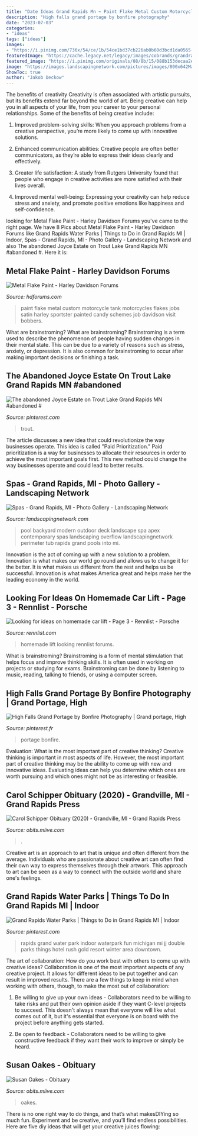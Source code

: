 ```yaml
---
title: "Date Ideas Grand Rapids Mn ~ Paint Flake Metal Custom Motorcycle Tank Motorcycles Flakes Jobs Satin Harley Sportster Painted Candy Schemes Job Davidson Visit Bobbers"
description: "High falls grand portage by bonfire photography"
date: "2023-07-03"
categories:
- "ideas"
tags: ["ideas"]
images:
- "https://i.pinimg.com/736x/54/ce/1b/54ce1bd37cb226ab0b60d3bcd1da0565--fine-art-print-minnesota.jpg"
featuredImage: "https://cache.legacy.net/legacy/images/cobrands/grandrapids/photos/photo_20190513_WM0141008_0_20190513.jpgx?w=269&amp;h=500&amp;option=3"
featured_image: "https://i.pinimg.com/originals/08/8b/15/088b153decaa2efafe3b5a0f4c361fa2.jpg"
image: "https://images.landscapingnetwork.com/pictures/images/800x642Max/spas_34/pool-deck-apex-landscape_2572.jpg"
ShowToc: true
author: "Jakob Deckow"
---
```



The benefits of creativity
Creativity is often associated with artistic pursuits, but its benefits extend far beyond the world of art. Being creative can help you in all aspects of your life, from your career to your personal relationships.
Some of the benefits of being creative include:

1. Improved problem-solving skills: When you approach problems from a creative perspective, you’re more likely to come up with innovative solutions.

2. Enhanced communication abilities: Creative people are often better communicators, as they’re able to express their ideas clearly and effectively.

3. Greater life satisfaction: A study from Rutgers University found that people who engage in creative activities are more satisfied with their lives overall.

4. Improved mental well-being: Expressing your creativity can help reduce stress and anxiety, and promote positive emotions like happiness and self-confidence.

	

		
looking for Metal Flake Paint - Harley Davidson Forums you've came to the right page. We have 8 Pics about Metal Flake Paint - Harley Davidson Forums like Grand Rapids Water Parks | Things to Do in Grand Rapids MI | Indoor, Spas - Grand Rapids, MI - Photo Gallery - Landscaping Network and also The abandoned Joyce Estate on Trout Lake Grand Rapids MN #abandoned #. Here it is:
		
    
## Metal Flake Paint - Harley Davidson Forums

<img loading=lazy src="https://www.hdforums.com/forum/attachments/sportster-models/563093d1501791993-metal-flake-paint-16.jpg" onerror="this.onerror=null;this.src='https://tse1.mm.bing.net/th?id=OIP.59WlFa2JfBkox1NdqPuKOAHaFj&amp;pid=15.1';" alt="Metal Flake Paint - Harley Davidson Forums">

_Source: hdforums.com_

>paint flake metal custom motorcycle tank motorcycles flakes jobs satin harley sportster painted candy schemes job davidson visit bobbers. 

	

What are brainstroming?
What are brainstroming? Brainstroming is a term used to describe the phenomenon of people having sudden changes in their mental state. This can be due to a variety of reasons such as stress, anxiety, or depression. It is also common for brainstroming to occur after making important decisions or finishing a task.

    
## The Abandoned Joyce Estate On Trout Lake Grand Rapids MN #abandoned #

<img loading=lazy src="https://i.pinimg.com/originals/08/8b/15/088b153decaa2efafe3b5a0f4c361fa2.jpg" onerror="this.onerror=null;this.src='https://tse1.mm.bing.net/th?id=OIP.zbIET30rUIubNSN1X0o72AHaJ4&amp;pid=15.1';" alt="The abandoned Joyce Estate on Trout Lake Grand Rapids MN #abandoned #">

_Source: pinterest.com_

>trout. 

	

The article discusses a new idea that could revolutionize the way businesses operate. This idea is called "Paid Prioritization." Paid prioritization is a way for businesses to allocate their resources in order to achieve the most important goals first. This new method could change the way businesses operate and could lead to better results.

    
## Spas - Grand Rapids, MI - Photo Gallery - Landscaping Network

<img loading=lazy src="https://images.landscapingnetwork.com/pictures/images/800x642Max/spas_34/pool-deck-apex-landscape_2572.jpg" onerror="this.onerror=null;this.src='https://tse2.mm.bing.net/th?id=OIP.glHcxBIe-wnNghIGnoK3SgHaFj&amp;pid=15.1';" alt="Spas - Grand Rapids, MI - Photo Gallery - Landscaping Network">

_Source: landscapingnetwork.com_

>pool backyard modern outdoor deck landscape spa apex contemporary spas landscaping overflow landscapingnetwork perimeter tub rapids grand pools into mi. 

	

Innovation is the act of coming up with a new solution to a problem. Innovation is what makes our world go round and allows us to change it for the better. It is what makes us different from the rest and helps us be successful. Innovation is what makes America great and helps make her the leading economy in the world.

    
## Looking For Ideas On Homemade Car Lift - Page 3 - Rennlist - Porsche

<img loading=lazy src="https://rennlist.com/forums/attachments/928-forum/690448d1356534309-looking-for-ideas-on-homemade-car-lift-image_163.jpg" onerror="this.onerror=null;this.src='https://tse1.mm.bing.net/th?id=OIP.PRRsMjuvdUUIJPvTP-0a4QHaFj&amp;pid=15.1';" alt="Looking for ideas on homemade car lift - Page 3 - Rennlist - Porsche">

_Source: rennlist.com_

>homemade lift looking rennlist forums. 

	

What is brainstroming?
Brainstroming is a form of mental stimulation that helps focus and improve thinking skills. It is often used in working on projects or studying for exams. Brainstroming can be done by listening to music, reading, talking to friends, or using a computer screen.

    
## High Falls Grand Portage By Bonfire Photography | Grand Portage, High

<img loading=lazy src="https://i.pinimg.com/736x/54/ce/1b/54ce1bd37cb226ab0b60d3bcd1da0565--fine-art-print-minnesota.jpg" onerror="this.onerror=null;this.src='https://tse4.mm.bing.net/th?id=OIP.QDUoSLR-zVneTBh5nTIoIQHaJ4&amp;pid=15.1';" alt="High Falls Grand Portage by Bonfire Photography | Grand portage, High">

_Source: pinterest.fr_

>portage bonfire. 

	

Evaluation: What is the most important part of creative thinking?
Creative thinking is important in most aspects of life. However, the most important part of creative thinking may be the ability to come up with new and innovative ideas. Evaluating ideas can help you determine which ones are worth pursuing and which ones might not be as interesting or feasible.

    
## Carol Schipper Obituary (2020) - Grandville, MI - Grand Rapids Press

<img loading=lazy src="https://cache.legacy.net/legacy/images/cobrands/grandrapids/photos/photo_20200507_WM0158004_0_20200507.jpgx?w=313&amp;h=500&amp;option=3" onerror="this.onerror=null;this.src='https://tse3.mm.bing.net/th?id=OIP.ST3eYQF7TXyNZqf0HT1uYAAAAA&amp;pid=15.1';" alt="Carol Schipper Obituary (2020) - Grandville, MI - Grand Rapids Press">

_Source: obits.mlive.com_

>. 

	

Creative art is an approach to art that is unique and often different from the average. Individuals who are passionate about creative art can often find their own way to express themselves through their artwork. This approach to art can be seen as a way to connect with the outside world and share one's feelings.

    
## Grand Rapids Water Parks | Things To Do In Grand Rapids MI | Indoor

<img loading=lazy src="https://i.pinimg.com/originals/50/02/d6/5002d676685767083b04602931c4cad8.jpg" onerror="this.onerror=null;this.src='https://tse1.mm.bing.net/th?id=OIP.6C_tasTlzI2MDlu1E08p8wHaEV&amp;pid=15.1';" alt="Grand Rapids Water Parks | Things to Do in Grand Rapids MI | Indoor">

_Source: pinterest.com_

>rapids grand water park indoor waterpark fun michigan mi jj double parks things hotel rush gold resort winter area downtown. 

	

The art of collaboration: How do you work best with others to come up with creative ideas?
Collaboration is one of the most important aspects of any creative project. It allows for different ideas to be put together and can result in improved results. There are a few things to keep in mind when working with others, though, to make the most out of collaboration: 
1. Be willing to give up your own ideas - Collaborators need to be willing to take risks and put their own opinion aside if they want C-level projects to succeed. This doesn't always mean that everyone will like what comes out of it, but it's essential that everyone is on board with the project before anything gets started.

2. Be open to feedback - Collaborators need to be willing to give constructive feedback if they want their work to improve or simply be heard.

    
## Susan Oakes - Obituary

<img loading=lazy src="https://cache.legacy.net/legacy/images/cobrands/grandrapids/photos/photo_20190513_WM0141008_0_20190513.jpgx?w=269&amp;h=500&amp;option=3" onerror="this.onerror=null;this.src='https://tse2.mm.bing.net/th?id=OIP.H3tJymmmNIttFYeRMOujpAAAAA&amp;pid=15.1';" alt="Susan Oakes - Obituary">

_Source: obits.mlive.com_

>oakes. 

	

There is no one right way to do things, and that’s what makesDIYing so much fun. Experiment and be creative, and you’ll find endless possibilities. Here are five diy ideas that will get your creative juices flowing:

